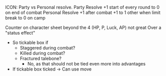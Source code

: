 ICON: 
	Party vs Personal resolve. 
		Party Resolve
			+1 start of every round
				to 0 on end of combat
		Personal Resolve
			+1 after combat
			+1 to 1 other when limit break
			to 0 on camp

Counter on character sheet beyond the 4 (HP, P, Luck, AP) not great
Over a "status effect"
- So tickable box if
	- Staggered during combat?
	- Killed during combat?
	- Fractured talebone?
		- No, as that should not be tied even more into advantages
- If tickable box ticked -> Can use move